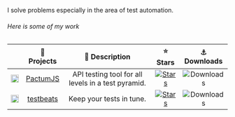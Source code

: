 I solve problems especially in the area of test automation.

###### Here is some of my work

| | 🔭 Projects | 📄 Description | ⭐ Stars | ⚓️ Downloads |
|:-----------:|:-----------:|:--------------:|:-------:|:-----------:|
| <img src="https://avatars.githubusercontent.com/u/76616193?s=200&v=4" height="18px"> | [PactumJS](https://github.com/pactumjs/pactum) | API testing tool for all levels in a test pyramid. | [![Stars](https://img.shields.io/github/stars/pactumjs/pactum?style=social)](https://github.com/pactumjs/pactum/stargazers) | ![Downloads](https://img.shields.io/npm/dt/pactum) |
| <img src="https://avatars.githubusercontent.com/u/90547623?s=200&v=4" height="18px"> | [testbeats](https://github.com/test-results-reporter/testbeats) | Keep your tests in tune. | [![Stars](https://img.shields.io/github/stars/test-results-reporter/testbeats?style=social)](https://github.com/test-results-reporter/testbeats/stargazers) | ![Downloads](https://img.shields.io/npm/dt/test-results-parser) |

